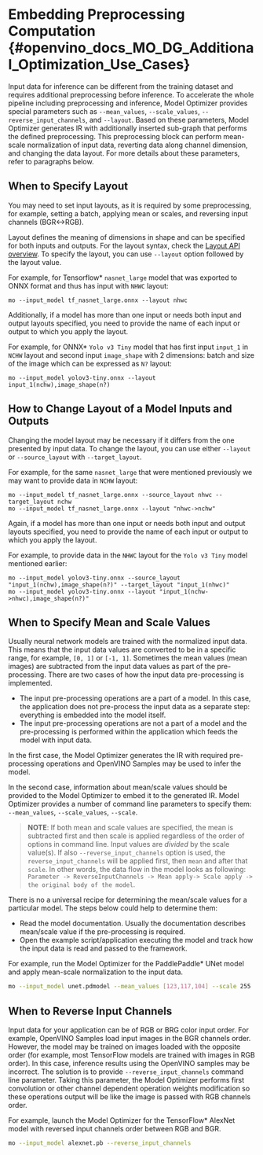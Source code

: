 # Embedding Preprocessing Computation {#openvino_docs_MO_DG_Additional_Optimization_Use_Cases}

Input data for inference can be different from the training dataset and requires additional preprocessing before inference.
To accelerate the whole pipeline including preprocessing and inference, Model Optimizer provides special parameters such as `--mean_values`,
`--scale_values`, `--reverse_input_channels`, and `--layout`. Based on these parameters, Model Optimizer generates IR with additionally
inserted sub-graph that performs the defined preprocessing. This preprocessing block can perform mean-scale normalization of input data,
reverting data along channel dimension, and changing the data layout. For more details about these parameters, refer to paragraphs below.

## When to Specify Layout

You may need to set input layouts, as it is required by some preprocessing, for example, setting a batch,
applying mean or scales, and reversing input channels (BGR<->RGB).

Layout defines the meaning of dimensions in shape and can be specified for both inputs and outputs.
For the layout syntax, check the [Layout API overview](../../OV_Runtime_UG/layout_overview.md). 
To specify the layout, you can use `--layout` option followed by the layout value. 

For example, for Tensorflow\* `nasnet_large` model that was exported to ONNX format and thus has input with `NHWC` layout:

```
mo --input_model tf_nasnet_large.onnx --layout nhwc
```

Additionally, if a model has more than one input or needs both input and output layouts specified,
you need to provide the name of each input or output to which you apply the layout.

For example, for ONNX\* `Yolo v3 Tiny` model that has first input `input_1` in `NCHW` layout and second input `image_shape`
with 2 dimensions: batch and size of the image which can be expressed as `N?` layout:

```
mo --input_model yolov3-tiny.onnx --layout input_1(nchw),image_shape(n?)
```

## How to Change Layout of a Model Inputs and Outputs

Changing the model layout may be necessary if it differs from the one presented by input data. 
To change the layout, you can use either `--layout` or `--source_layout` with `--target_layout`.

For example, for the same `nasnet_large` that were mentioned previously we may want to provide data in `NCHW` layout:

```
mo --input_model tf_nasnet_large.onnx --source_layout nhwc --target_layout nchw
mo --input_model tf_nasnet_large.onnx --layout "nhwc->nchw"
```

Again, if a model has more than one input or needs both input and output layouts specified, you need to provide the name of each input or output to which you apply the layout.

For example, to provide data in the `NHWC` layout for the `Yolo v3 Tiny` model mentioned earlier:

```
mo --input_model yolov3-tiny.onnx --source_layout "input_1(nchw),image_shape(n?)" --target_layout "input_1(nhwc)"
mo --input_model yolov3-tiny.onnx --layout "input_1(nchw->nhwc),image_shape(n?)"
```

## When to Specify Mean and Scale Values
Usually neural network models are trained with the normalized input data. This means that the input data values are converted to be in a specific range,
for example, `[0, 1]` or `[-1, 1]`. Sometimes the mean values (mean images) are subtracted from the input data values as part of the pre-processing.
There are two cases of how the input data pre-processing is implemented.
 * The input pre-processing operations are a part of a model. In this case, the application does not pre-process the input data as a separate step: everything is embedded into the model itself.
 * The input pre-processing operations are not a part of a model and the pre-processing is performed within the application which feeds the model with input data.

In the first case, the Model Optimizer generates the IR with required pre-processing operations and OpenVINO Samples may be used to infer the model.

In the second case, information about mean/scale values should be provided to the Model Optimizer to embed it to the generated IR.
Model Optimizer provides a number of command line parameters to specify them: `--mean_values`, `--scale_values`, `--scale`.

> **NOTE**: If both mean and scale values are specified, the mean is subtracted first and then scale is applied regardless of the order of options
in command line. Input values are *divided* by the scale value(s). If also `--reverse_input_channels` option is used, the `reverse_input_channels`
will be applied first, then `mean` and after that `scale`. In other words, the data flow in the model looks as following:
`Parameter -> ReverseInputChannels -> Mean apply-> Scale apply -> the original body of the model`.


There is no a universal recipe for determining the mean/scale values for a particular model. The steps below could help to determine them:
* Read the model documentation. Usually the documentation describes mean/scale value if the pre-processing is required.
* Open the example script/application executing the model and track how the input data is read and passed to the framework.

For example, run the Model Optimizer for the PaddlePaddle* UNet model and apply mean-scale normalization to the input data.

```sh
mo --input_model unet.pdmodel --mean_values [123,117,104] --scale 255
```

## When to Reverse Input Channels <a name="when_to_reverse_input_channels"></a>
Input data for your application can be of RGB or BRG color input order. For example, OpenVINO Samples load input images in the BGR channels order.
However, the model may be trained on images loaded with the opposite order (for example, most TensorFlow models are trained with images in RGB order).
In this case, inference results using the OpenVINO samples may be incorrect. The solution is to provide `--reverse_input_channels` command line parameter.
Taking this parameter, the Model Optimizer performs first convolution or other channel dependent operation weights modification so these operations output
will be like the image is passed with RGB channels order.

For example, launch the Model Optimizer for the TensorFlow* AlexNet model with reversed input channels order between RGB and BGR.

```sh
mo --input_model alexnet.pb --reverse_input_channels
```
